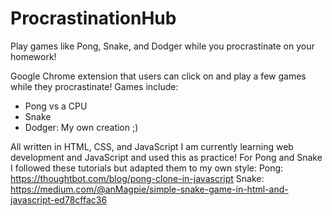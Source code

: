 # ProcrastinationHub
Play games like Pong, Snake, and Dodger while you procrastinate on your homework!

Google Chrome extension that users can click on and play a few games while they procrastinate!
Games include:
- Pong vs a CPU
- Snake
- Dodger: My own creation ;)

All written in HTML, CSS, and JavaScript
I am currently learning web development and JavaScript and used this as practice! For Pong and Snake I followed these tutorials but adapted them to my own style: 
Pong: https://thoughtbot.com/blog/pong-clone-in-javascript 
Snake: https://medium.com/@anMagpie/simple-snake-game-in-html-and-javascript-ed78cffac36
